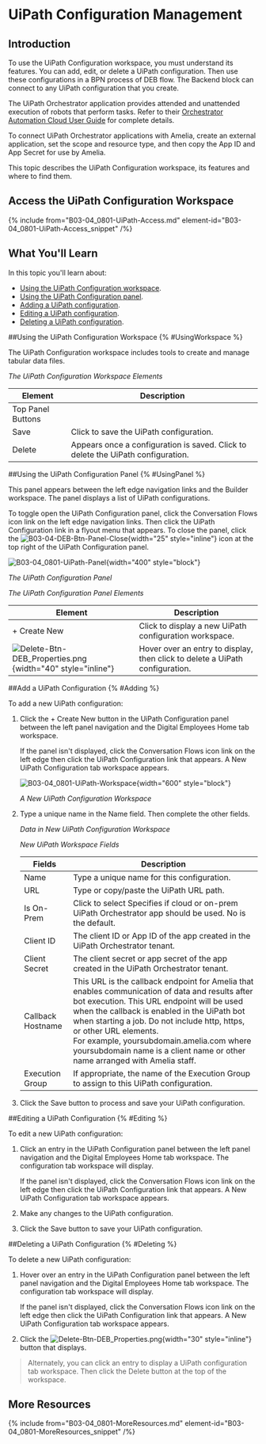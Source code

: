 # UiPath Configuration Management

## Introduction

To use the UiPath Configuration workspace, you must understand its features. You can add, edit, or delete a UiPath configuration. Then use these configurations in a BPN process of DEB flow. The Backend block can connect to any UiPath configuration that you create.

The UiPath Orchestrator application provides attended and unattended execution of robots that perform tasks. Refer to their [Orchestrator Automation Cloud User Guide](https://docs.uipath.com/orchestrator/automation-cloud/latest/user-guide/introduction) for complete details.

To connect UiPath Orchestrator applications with Amelia, create an external application, set the scope and resource type, and then copy the App ID and App Secret for use by Amelia.

This topic describes the UiPath Configuration workspace, its features and where to find them.

## Access the UiPath Configuration Workspace

{% include from="B03-04_0801-UiPath-Access.md" element-id="B03-04_0801-UiPath-Access_snippet" /%}

## What You'll Learn

In this topic you'll learn about:

* [Using the UiPath Configuration workspace](#UsingWorkspace).
* [Using the UiPath Configuration panel](#UsingPanel).
* [Adding a UiPath configuration](#Adding).
* [Editing a UiPath configuration](#Editing).
* [Deleting a UiPath configuration](#Deleting).

##Using the UiPath Configuration Workspace {% #UsingWorkspace %}

The UiPath Configuration workspace includes tools to create and manage tabular data files.

*The UiPath Configuration Workspace Elements*

| Element           | Description                                                                      |
|-------------------|----------------------------------------------------------------------------------|
| Top Panel Buttons |
| Save              | Click to save the UiPath configuration.                                          |
| Delete            | Appears once a configuration is saved. Click to delete the UiPath configuration. |


##Using the UiPath Configuration Panel {% #UsingPanel %}

This panel appears between the left edge navigation links and the Builder workspace. The panel displays a list of UiPath configurations.

To toggle open the UiPath Configuration panel, click the Conversation Flows icon link on the left edge navigation links. Then click the UiPath Configuration link in a flyout menu that appears. To close the panel, click the ![B03-04-DEB-Btn-Panel-Close](B03-04-DEB-Btn-Panel-Close.png){width="25" style="inline"} icon at the top right of the UiPath Configuration panel.

![B03-04_0801-UiPath-Panel](B03-04_0801-UiPath-Panel.png){width="400" style="block"}

*The UiPath Configuration Panel*

*The UiPath Configuration Panel Elements*

| Element                                                                                    | Description                                                                  |
|--------------------------------------------------------------------------------------------|------------------------------------------------------------------------------|
| + Create New                                                                               | Click to display a new UiPath configuration workspace.                       |
| ![Delete-Btn-DEB_Properties.png](Delete-Btn-DEB_Properties.png){width="40" style="inline"} | Hover over an entry to display, then click to delete a UiPath configuration. |

##Add a UiPath Configuration {% #Adding %}

To add a new UiPath configuration:

1. Click the + Create New button in the UiPath Configuration panel between the left panel navigation and the Digital Employees Home tab workspace.
   
   If the panel isn't displayed, click the Conversation Flows icon link on the left edge then click the UiPath Configuration link that appears. A New UiPath Configuration tab workspace appears.

   ![B03-04_0801-UiPath-Workspace](B03-04_0801-UiPath-Workspace.png){width="600" style="block"}

   *A New UiPath Configuration Workspace*

2. Type a unique name in the Name field. Then complete the other fields.

   *Data in New UiPath Configuration Workspace*

   *New UiPath Workspace Fields*

   | Fields            | Description                                                                                                                                                                                                                                                                                                                                                                                          |
    |-------------------|------------------------------------------------------------------------------------------------------------------------------------------------------------------------------------------------------------------------------------------------------------------------------------------------------------------------------------------------------------------------------------------------------|
   | Name              | Type a unique name for this configuration.                                                                                                                                                                                                                                                                                                                                                           |
   | URL               | Type or copy/paste the UiPath URL path.                                                                                                                                                                                                                                                                                                                                                              |
   | Is On-Prem        | Click to select Specifies if cloud or on-prem UiPath Orchestrator app should be used. No is the default.                                                                                                                                                                                                                                                                                             |
   | Client ID         | The client ID or App ID of the app created in the UiPath Orchestrator tenant.                                                                                                                                                                                                                                                                                                                        |
   | Client Secret     | The client secret or app secret of the app created in the UiPath Orchestrator tenant.                                                                                                                                                                                                                                                                                                                |
   | Callback Hostname | This URL is the callback endpoint for Amelia that enables communication of data and results after bot execution. This URL endpoint will be used when the callback is enabled in the UiPath bot when starting a job. Do not include http, https, or other URL elements.<br/>For example, yoursubdomain.amelia.com where yoursubdomain name is a client name or other name arranged with Amelia staff. |
   | Execution Group   | If appropriate, the name of the Execution Group to assign to this UiPath configuration.                                                                                                                                                                                                                                                                                                              |

3. Click the Save button to process and save your UiPath configuration.

##Editing a UiPath Configuration {% #Editing %}

To edit a new UiPath configuration:

1. Click an entry in the UiPath Configuration panel between the left panel navigation and the Digital Employees Home tab workspace. The configuration tab workspace will display.

   If the panel isn't displayed, click the Conversation Flows icon link on the left edge then click the UiPath Configuration link that appears. A New UiPath Configuration tab workspace appears.
2. Make any changes to the UiPath configuration.
3. Click the Save button to save your UiPath configuration.

##Deleting a UiPath Configuration {% #Deleting %}

To delete a new UiPath configuration:

1. Hover over an entry in the UiPath Configuration panel between the left panel navigation and the Digital Employees Home tab workspace. The configuration tab workspace will display.

   If the panel isn't displayed, click the Conversation Flows icon link on the left edge then click the UiPath Configuration link that appears. A New UiPath Configuration tab workspace appears.
2. Click the ![Delete-Btn-DEB_Properties.png](Delete-Btn-DEB_Properties.png){width="30" style="inline"} button that displays.

> Alternately, you can click an entry to display a UiPath configuration tab workspace. Then click the Delete button at the top of the workspace.


## More Resources

{% include from="B03-04_0801-MoreResources.md" element-id="B03-04_0801-MoreResources_snippet" /%}

